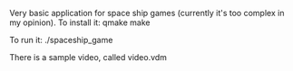 Very basic application for space ship games (currently it's too complex in my opinion). 
To install it:
qmake 
make 

To run it:
./spaceship_game

There is a sample video, called video.vdm
